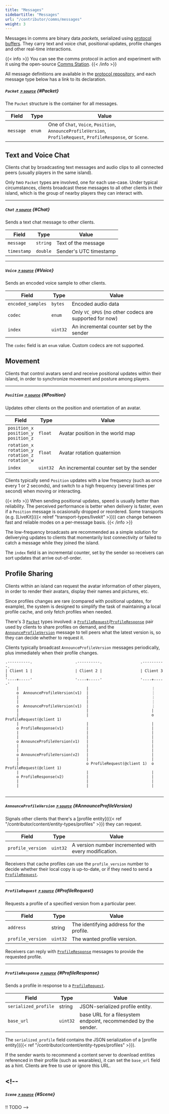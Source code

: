 ```yaml
---
title: "Messages"
sidebartitle: "Messages"
url: "/contributor/comms/messages"
weight: 3
---
```


Messages in comms are binary data _packets_, serialized using [protocol buffers](https://github.com/protocolbuffers/protobuf). They carry text and voice chat, positional updates, profile changes and other real-time interactions.

{{< info >}}
You can see the comms protocol in action and experiment with it using the open-source [Comms Station](https://decentraland.github.io/comms-station/).
{{< /info >}}

All message definitions are available in the [protocol repository](https://github.com/decentraland/protocol), and each message type below has a link to its declaration.

##### `Packet` <small>[↗ source][Packet]</small> {#Packet}

The `Packet` structure is the container for all messages.

| Field     | Type   | Value                                                                                                              |
| --------- | ------ | ------------------------------------------------------------------------------------------------------------------ |
| `message` | `enum` | One of `Chat`, `Voice`, `Position`, `AnnounceProfileVersion`, <br>`ProfileRequest`, `ProfileResponse`, or `Scene`. |

## Text and Voice Chat

Clients chat by broadcasting text messages and audio clips to all connected peers (usually players in the same island).

Only two `Packet` types are involved, one for each use-case. Under typical circumstances, clients broadcast these messages to all other clients in their island, which is the group of nearby players they can interact with.

---

##### `Chat` <small>[↗ source][Chat]</small> {#Chat}

Sends a text chat message to other clients.

| Field       | Type     | Value                  |
| ----------- | -------- | ---------------------- |
| `message`   | `string` | Text of the message    |
| `timestamp` | `double` | Sender's UTC timestamp |

---

##### `Voice` <small>[↗ source][Voice]</small> {#Voice}

Sends an encoded voice sample to other clients.

| Field             | Type     | Value                                                  |
| ----------------- | -------- | ------------------------------------------------------ |
| `encoded_samples` | `bytes`  | Encoded audio data                                     |
| `codec`           | `enum`   | Only `VC_OPUS` (no other codecs are supported for now) |
| `index`           | `uint32` | An incremental counter set by the sender               |

The `codec` field is an `enum` value. Custom codecs are not supported.

## Movement

Clients that control avatars send and receive positional updates within their island, in order to synchronize movement and posture among players.

---

##### `Position` <small>[↗ source][Position]</small> {#Position}

Updates other clients on the position and orientation of an avatar.

| Field                                                        | Type     | Value                                    |
| ------------------------------------------------------------ | -------- | ---------------------------------------- |
| `position_x`<br>`position_y`<br>`position_z`                 | `float`  | Avatar position in the world map         |
| `rotation_x`<br>`rotation_y`<br>`rotation_z`<br>`rotation_w` | `float`  | Avatar rotation quaternion               |
| `index`                                                      | `uint32` | An incremental counter set by the sender |

Clients typically send `Position` updates with a low frequency (such as once every 1 or 2 seconds), and switch to a high frequency (several times per second) when moving or interacting.

{{< info >}}
When sending positional updates, speed is usually better than reliability. The perceived performance is better when delivery is faster, even if a `Position` message is ocasionally dropped or reordered. Some transports (e.g. [LiveKit]({{< relref "transport-types/livekit" >}})) can change between fast and reliable modes on a per-message basis.
{{< /info >}}

The low-frequency broadcasts are recommended as a simple solution for deliverying updates to clients that momentarily lost connectivity or failed to catch a message while they joined the island.

The `index` field is an incremental counter, set by the sender so receivers can sort updates that arrive out-of-order.

## Profile Sharing

Clients within an island can request the avatar information of other players, in order to render their avatars, display their names and pictures, etc.

Since profiles changes are rare (compared with positional updates, for example), the system is designed to simplify the task of maintaining a local profile cache, and only fetch profiles when needed.

There's 3 [`Packet`](#Packet) types involved: a [`ProfileRequest`](#ProfileRequest)/[`ProfileResponse`](#ProfileResponse) pair used by clients to share profiles on demand, and the [`AnnounceProfileVersion`](#AnnounceProfileVersion) message to tell peers what the latest version is, so they can decide whether to request it.

Clients typically broadcast `AnnounceProfileVersion` messages periodically, plus immediately when their profile changes.

```goat
.----------.                   .----------.                 .----------.
| Client 1 |                   | Client 2 |                 | Client 3 |
'----+-----'                   '----+-----'                 '----+-----'
     |                              |                            ⋮
     o  AnnounceProfileVersion(v1)  |                            ⋮
     |                              |                            ⋮
     |                              |                            ⋮
     o  AnnounceProfileVersion(v1)  |                            ⋮
     |                              |                            |
     |                              |                            o ProfileRequest(@client 1)
     |                              |                            |
     o ProfileResponse(v1)          |                            |
     |                              |                            |
     |                              |                            |
     o AnnounceProfileVersion(v1)   |                            |
     |                              |                            |
     |                              |                            |
     o AnnounceProfileVersion(v2)   |                            |
     |                              |                            |
     |                              o ProfileRequest(@client 1)  o ProfileRequest(@client 1)
     |                              |                            |
     o ProfileResponse(v2)          |                            |
     |                              |                            |
     |                              |                            |


```

---

##### `AnnounceProfileVersion` <small>[↗ source][AnnounceProfileVersion]</small> {#AnnounceProfileVersion}

Signals other clients that there's a [profile entity]({{< ref "/contributor/content/entity-types/profiles" >}}) they can request.

| Field             | Type     | Value                                                 |
| ----------------- | -------- | ----------------------------------------------------- |
| `profile_version` | `uint32` | A version number incremented with every modification. |

Receivers that cache profiles can use the `profile_version` number to decide whether their local copy is up-to-date, or if they need to send a [`ProfileRequest`](#ProfileRequest).

---

##### `ProfileRequest` <small>[↗ source][ProfileRequest]</small> {#ProfileRequest}

Requests a profile of a specified version from a particular peer.

| Field             | Type     | Value                                    |
| ----------------- | -------- | ---------------------------------------- |
| `address`         | string   | The identifying address for the profile. |
| `profile_version` | `uint32` | The wanted profile version.              |

Receivers can reply with [`ProfileResponse`](#ProfileResponse) messages to provide the requested profile.

---

##### `ProfileResponse` <small>[↗ source][ProfileResponse]</small> {#ProfileResponse}

Sends a profile in response to a [`ProfileRequest`](#ProfileRequest).

| Field                | Type     | Value                                                          |
| -------------------- | -------- | -------------------------------------------------------------- |
| `serialized_profile` | string   | JSON-serialized profile entity.                                |
| `base_url`           | `uint32` | base URL for a filesystem endpoint, recommended by the sender. |

The `serialized_profile` field contains the JSON serialization of a [profile entity]({{< ref "/contributor/content/entity-types/profiles" >}}).

If the sender wants to recommend a content server to download entities referenced in their profile (such as wearables), it can set the `base_url` field as a hint. Clients are free to use or ignore this URL.

## <!--

##### `Scene` <small>[↗ source][Scene]</small> {#Scene}

!! TODO
-->

[Packet]: https://github.com/decentraland/protocol/blob/c48ea0aa00d8173084571552463a6a05a7f49636/proto/decentraland/kernel/comms/rfc4/comms.proto#L8
[Position]: https://github.com/decentraland/protocol/blob/c48ea0aa00d8173084571552463a6a05a7f49636/proto/decentraland/kernel/comms/rfc4/comms.proto#L20
[AnnounceProfileVersion]: https://github.com/decentraland/protocol/blob/c48ea0aa00d8173084571552463a6a05a7f49636/proto/decentraland/kernel/comms/rfc4/comms.proto#L34
[ProfileRequest]: https://github.com/decentraland/protocol/blob/c48ea0aa00d8173084571552463a6a05a7f49636/proto/decentraland/kernel/comms/rfc4/comms.proto#L41
[ProfileResponse]: https://github.com/decentraland/protocol/blob/c48ea0aa00d8173084571552463a6a05a7f49636/proto/decentraland/kernel/comms/rfc4/comms.proto#L46
[Chat]: https://github.com/decentraland/protocol/blob/c48ea0aa00d8173084571552463a6a05a7f49636/proto/decentraland/kernel/comms/rfc4/comms.proto#L56
[Scene]: https://github.com/decentraland/protocol/blob/c48ea0aa00d8173084571552463a6a05a7f49636/proto/decentraland/kernel/comms/rfc4/comms.proto#L61
[Voice]: https://github.com/decentraland/protocol/blob/c48ea0aa00d8173084571552463a6a05a7f49636/proto/decentraland/kernel/comms/rfc4/comms.proto#L66
